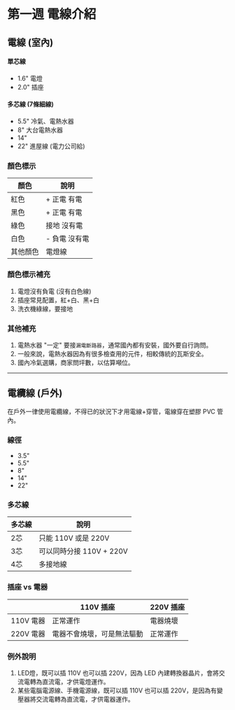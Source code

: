 # 第一週 電線介紹

## 電線 (室內)

#### 單芯線
- 1.6" 電燈
- 2.0" 插座

#### 多芯線 (7條細線)
- 5.5" 冷氣、電熱水器
- 8" 大台電熱水器
- 14"
- 22" 進屋線 (電力公司給)

### 顏色標示
|顏色|說明|
|----|----|
|紅色|+ 正電 有電|
|黑色|+ 正電 有電|
|綠色|接地 沒有電|
|白色|- 負電 沒有電|
|其他顏色|電燈線|

### 顏色標示補充
1. 電燈沒有負電 (沒有白色線)
2. 插座常見配置，紅+白、黑+白
3. 洗衣機綠線，要接地

### 其他補充
1. 電熱水器 "一定" 要接`漏電斷路器`，通常國內都有安裝，國外要自行詢問。
2. 一般來說，電熱水器因為有很多檢查用的元件，相較傳統的瓦斯安全。
3. 國內冷氣選購，商家問坪數，以估算噸位。

---

## 電纜線 (戶外)
在戶外一律使用電纜線，不得已的狀況下才用電線+穿管，電線穿在塑膠 PVC 管內。

### 線徑
- 3.5"
- 5.5"
- 8"
- 14"
- 22"

### 多芯線
|多芯線|說明|
|----|----|
|2芯|只能 110V 或是 220V|
|3芯|可以同時分接 110V + 220V|
|4芯|多接地線|

### 插座 vs 電器
||110V 插座|220V 插座|
|----|----|----|
|110V 電器|正常運作|電器燒壞|
|220V 電器|電器不會燒壞，可是無法驅動|正常運作|

### 例外說明
1. LED燈，既可以插 110V 也可以插 220V，因為 LED 內建轉換器晶片，會將交流電轉為直流電，才供電燈運作。
2. 某些電腦電源線、手機電源線，既可以插 110V 也可以插 220V，是因為有變壓器將交流電轉為直流電，才供電器運作。
